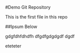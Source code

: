 #Demo Git Repository

This is the first file in this repo

##Ipsum Below

gdgfdhfdhdfh
dfgdfgdgdgdf
dgdf

eteteter